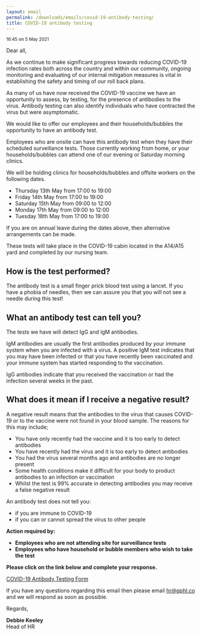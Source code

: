 ```yaml
---
layout: email
permalink: /downloads/emails/covid-19-antibody-testing/
title: COVID-19 antibody testing
---
```


<small>16:45 on 5 May 2021</small>

Dear all,

As we continue to make significant progress towards reducing COVID-19 infection rates both across the country and within our community, ongoing monitoring and evaluating of our internal mitigation measures is vital in establishing the safety and timing of our roll back plans.

As many of us have now received the COVID-19 vaccine we have an opportunity to assess, by testing, for the presence of antibodies to the virus. Antibody testing can also identify individuals who have contracted the virus but were asymptomatic.

We would like to offer our employees and their households/bubbles the opportunity to have an antibody test.

Employees who are onsite can have this antibody test when they have their scheduled surveillance tests. Those currently working from home, or your households/bubbles can attend one of our evening or Saturday morning clinics.

We will be holding clinics for households/bubbles and offsite workers on the following dates.

- Thursday 13th May from 17:00 to 19:00
- Friday 14th May from 17:00 to 19:00
- Saturday 15th May from 09:00 to 12:00
- Monday 17th May from 09:00 to 12:00
- Tuesday 18th May from 17:00 to 19:00

If you are on annual leave during the dates above, then alternative arrangements can be made.

These tests will take place in the COVID-19 cabin located in the A14/A15 yard and completed by our nursing team.

## How is the test performed?

The antibody test is a small finger prick blood test using a lancet. If you have a phobia of needles, then we can assure you that you will not see a needle during this test!

## What an antibody test can tell you?

The tests we have will detect IgG and IgM antibodies.

IgM antibodies are usually the first antibodies produced by your immune system when you are infected with a virus. A positive IgM test indicates that you may have been infected or that you have recently been vaccinated and your immune system has started responding to the vaccination.

IgG antibodies indicate that you received the vaccination or had the infection several weeks in the past.

## What does it mean if I receive a negative result?

A negative result means that the antibodies to the virus that causes COVID-19 or to the vaccine were not found in your blood sample. The reasons for this may include;

- You have only recently had the vaccine and it is too early to detect antibodies
- You have recently had the virus and it is too early to detect antibodies
- You had the virus several months ago and antibodies are no longer present
- Some health conditions make it difficult for your body to product antibodies to an infection or vaccination
- Whilst the test is 99% accurate in detecting antibodies you may receive a false negative result

An antibody test does not tell you:

- if you are immune to COVID-19
- if you can or cannot spread the virus to other people

**Action required by:**

- **Employees who are not attending site for surveillance tests**
- **Employees who have household or bubble members who wish to take the test**

**Please click on the link below and complete your response.**

[COVID-19 Antibody Testing Form](https://forms.office.com/Pages/ResponsePage.aspx?id=R77BsNirjESm4LHvZaFuruQo8dorEflGmIVFuETxR15UNENZVkVROUhMV01WTEw4VEc0Qk5YVzY1WS4u)

If you have any questions regarding this email then please email [hr@qphl.co](mailto:hr@qphl.co) and we will respond as soon as possible.

Regards,

**Debbie Keeley**<br>
Head of HR